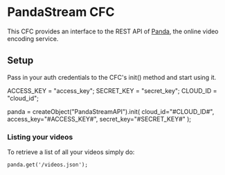 PandaStream CFC
=================

This CFC provides an interface to the REST API of [Panda](http://pandastream.com), the online video encoding service.

Setup
-----
Pass in your auth credentials to the CFC's init() method and start using it.

ACCESS_KEY = "access_key";
SECRET_KEY = "secret_key";
CLOUD_ID = "cloud_id";

panda = createObject("PandaStreamAPI").init(
	cloud_id="#CLOUD_ID#", 
	access_key="#ACCESS_KEY#", 
	secret_key="#SECRET_KEY#"
	);
	
### Listing your videos

To retrieve a list of all your videos simply do:
	
	panda.get('/videos.json');	